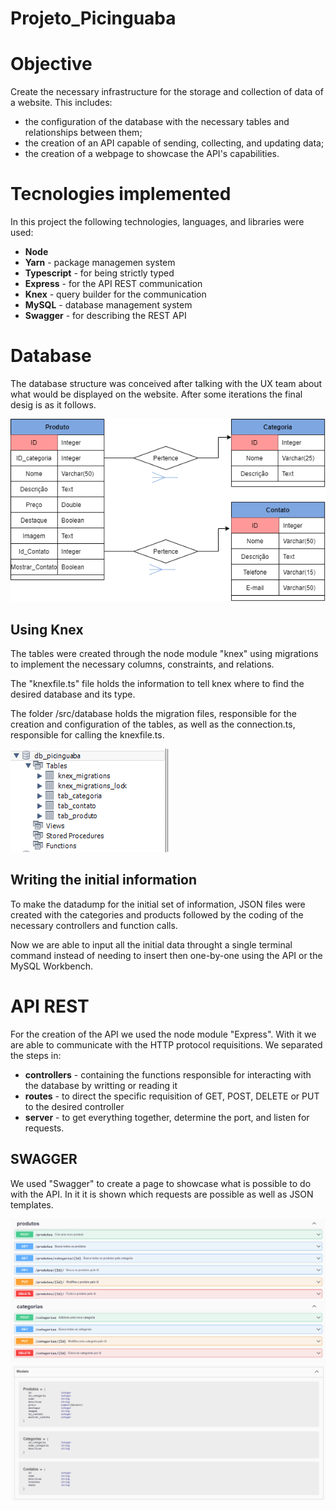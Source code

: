 # Projeto_Picinguaba

# Objective  

Create the necessary infrastructure for the storage and collection of data of a website. This includes:  
  
- the configuration of the database with the necessary tables and relationships between them;
- the creation of an API capable of sending, collecting, and updating data;
- the creation of a webpage to showcase the API's capabilities.

# Tecnologies implemented  

In this project the following technologies, languages, and libraries were used:

- **Node**
- **Yarn** - package managemen system
- **Typescript** - for being strictly typed 
- **Express** - for the API REST communication
- **Knex** - query builder for the communication
- **MySQL** - database management system
- **Swagger** - for describing the REST API

# Database  

The database structure was conceived after talking with the UX team about what would be displayed on the website. After some iterations the final desig is as it follows.

![Database structure containing three tables with conections through foreign keys](images\DB_Tables.png?raw=true "Database Structure")


## Using Knex  

The tables were created through the node module "knex" using migrations to implement the necessary columns, constraints, and relations.  
  
The "knexfile.ts" file holds the information to tell knex where to find the desired database and its type.  
  
The folder /src/database holds the migration files, responsible for the creation and configuration of the tables, as well as the connection.ts, responsible for calling the knexfile.ts.  
  
  
![MySQL print to show created tables in the required database](images\DB_MySql_print.PNG?raw=true "Created tables")


## Writing the initial information  

To make the datadump for the initial set of information, JSON files were created with the categories and products followed by the coding of the necessary controllers and function calls.  
  
Now we are able to input all the initial data throught a single terminal command instead of needing to insert then one-by-one using the API or the MySQL Workbench.  
  
  
# API REST

For the creation of the API we used the node module "Express". With it we are able to communicate with the HTTP protocol requisitions. We separated the steps in:
- **controllers** - containing the functions responsible for interacting with the database by writting or reading it
- **routes** - to direct the specific requisition of GET, POST, DELETE or PUT to the desired controller
- **server** - to get everything together, determine the port, and listen for requests.

## SWAGGER
  
We used "Swagger" to create a page to showcase what is possible to do with the API. In it it is shown which requests are possible as well as JSON templates.

![Possible requests to interact with each table](images\Swagger_requests.PNG?raw=true "Possible requests")
![JSON Templates](images\Swagger_models.PNG?raw=true "JSON Tempaltes")


